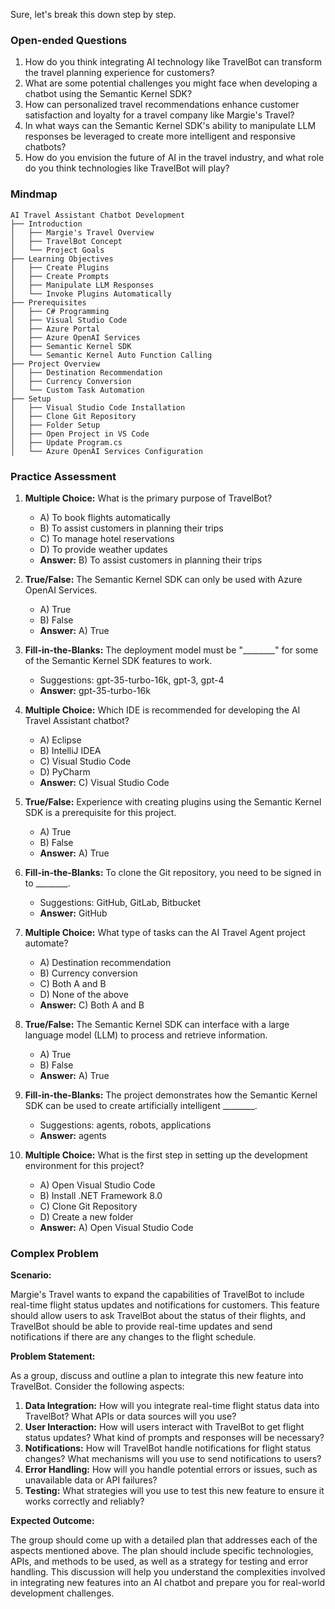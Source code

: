 Sure, let's break this down step by step.

### Open-ended Questions

1. How do you think integrating AI technology like TravelBot can transform the travel planning experience for customers?
2. What are some potential challenges you might face when developing a chatbot using the Semantic Kernel SDK?
3. How can personalized travel recommendations enhance customer satisfaction and loyalty for a travel company like Margie's Travel?
4. In what ways can the Semantic Kernel SDK's ability to manipulate LLM responses be leveraged to create more intelligent and responsive chatbots?
5. How do you envision the future of AI in the travel industry, and what role do you think technologies like TravelBot will play?

### Mindmap

```
AI Travel Assistant Chatbot Development
├── Introduction
│   ├── Margie's Travel Overview
│   ├── TravelBot Concept
│   └── Project Goals
├── Learning Objectives
│   ├── Create Plugins
│   ├── Create Prompts
│   ├── Manipulate LLM Responses
│   └── Invoke Plugins Automatically
├── Prerequisites
│   ├── C# Programming
│   ├── Visual Studio Code
│   ├── Azure Portal
│   ├── Azure OpenAI Services
│   ├── Semantic Kernel SDK
│   └── Semantic Kernel Auto Function Calling
├── Project Overview
│   ├── Destination Recommendation
│   ├── Currency Conversion
│   └── Custom Task Automation
├── Setup
│   ├── Visual Studio Code Installation
│   ├── Clone Git Repository
│   ├── Folder Setup
│   ├── Open Project in VS Code
│   ├── Update Program.cs
│   └── Azure OpenAI Services Configuration
```

### Practice Assessment

1. **Multiple Choice:** What is the primary purpose of TravelBot?
   - A) To book flights automatically
   - B) To assist customers in planning their trips
   - C) To manage hotel reservations
   - D) To provide weather updates
   - **Answer:** B) To assist customers in planning their trips

2. **True/False:** The Semantic Kernel SDK can only be used with Azure OpenAI Services.
   - A) True
   - B) False
   - **Answer:** A) True

3. **Fill-in-the-Blanks:** The deployment model must be "________" for some of the Semantic Kernel SDK features to work.
   - Suggestions: gpt-35-turbo-16k, gpt-3, gpt-4
   - **Answer:** gpt-35-turbo-16k

4. **Multiple Choice:** Which IDE is recommended for developing the AI Travel Assistant chatbot?
   - A) Eclipse
   - B) IntelliJ IDEA
   - C) Visual Studio Code
   - D) PyCharm
   - **Answer:** C) Visual Studio Code

5. **True/False:** Experience with creating plugins using the Semantic Kernel SDK is a prerequisite for this project.
   - A) True
   - B) False
   - **Answer:** A) True

6. **Fill-in-the-Blanks:** To clone the Git repository, you need to be signed in to ________.
   - Suggestions: GitHub, GitLab, Bitbucket
   - **Answer:** GitHub

7. **Multiple Choice:** What type of tasks can the AI Travel Agent project automate?
   - A) Destination recommendation
   - B) Currency conversion
   - C) Both A and B
   - D) None of the above
   - **Answer:** C) Both A and B

8. **True/False:** The Semantic Kernel SDK can interface with a large language model (LLM) to process and retrieve information.
   - A) True
   - B) False
   - **Answer:** A) True

9. **Fill-in-the-Blanks:** The project demonstrates how the Semantic Kernel SDK can be used to create artificially intelligent ________.
   - Suggestions: agents, robots, applications
   - **Answer:** agents

10. **Multiple Choice:** What is the first step in setting up the development environment for this project?
    - A) Open Visual Studio Code
    - B) Install .NET Framework 8.0
    - C) Clone Git Repository
    - D) Create a new folder
    - **Answer:** A) Open Visual Studio Code

### Complex Problem

**Scenario:**

Margie's Travel wants to expand the capabilities of TravelBot to include real-time flight status updates and notifications for customers. This feature should allow users to ask TravelBot about the status of their flights, and TravelBot should be able to provide real-time updates and send notifications if there are any changes to the flight schedule.

**Problem Statement:**

As a group, discuss and outline a plan to integrate this new feature into TravelBot. Consider the following aspects:

1. **Data Integration:** How will you integrate real-time flight status data into TravelBot? What APIs or data sources will you use?
2. **User Interaction:** How will users interact with TravelBot to get flight status updates? What kind of prompts and responses will be necessary?
3. **Notifications:** How will TravelBot handle notifications for flight status changes? What mechanisms will you use to send notifications to users?
4. **Error Handling:** How will you handle potential errors or issues, such as unavailable data or API failures?
5. **Testing:** What strategies will you use to test this new feature to ensure it works correctly and reliably?

**Expected Outcome:**

The group should come up with a detailed plan that addresses each of the aspects mentioned above. The plan should include specific technologies, APIs, and methods to be used, as well as a strategy for testing and error handling. This discussion will help you understand the complexities involved in integrating new features into an AI chatbot and prepare you for real-world development challenges.